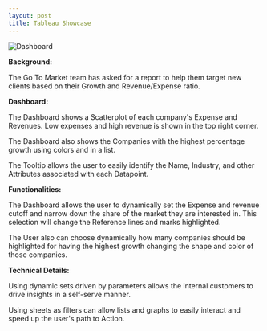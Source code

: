 ```yaml
---
layout: post
title: Tableau Showcase
---
```

![Dashboard](https://github.com/[username]/[reponame]/blob/[branch]/image.jpg?raw=true)

**Background:**

The Go To Market team has asked for a report to help them target new clients based on their Growth and Revenue/Expense ratio. 

**Dashboard:**

The Dashboard shows a Scatterplot of each company's Expense and Revenues. Low expenses and high revenue is shown in the top right corner. 

The Dashboard also shows the Companies with the highest percentage growth using colors and in a list.

The Tooltip allows the user to easily identify the Name, Industry, and other Attributes associated with each Datapoint.

**Functionalities:**

The Dashboard allows the user to dynamically set the Expense and revenue cutoff and narrow down the share of the market they are interested in. This selection will change the Reference lines and marks highlighted.

The User also can choose dynamically how many companies should be highlighted for having the highest growth changing the shape and color of those companies. 

**Technical Details:**

Using dynamic sets driven by parameters allows the internal customers to drive insights in a self-serve manner.

Using sheets as filters can allow lists and graphs to easily interact and speed up the user's path to Action.
